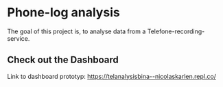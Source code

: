 # Phone-log analysis

The goal of this project is, to analyse data from a Telefone-recording-service.

## Check out the Dashboard

Link to dashboard prototyp: https://telanalysisbina--nicolaskarlen.repl.co/
